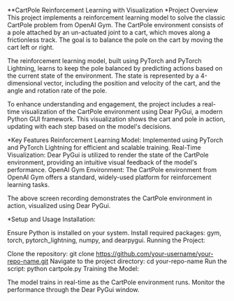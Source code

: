 **CartPole Reinforcement Learning with Visualization
*Project Overview
This project implements a reinforcement learning model to solve the classic CartPole problem from OpenAI Gym. The CartPole environment consists of a pole attached by an un-actuated joint to a cart, which moves along a frictionless track. The goal is to balance the pole on the cart by moving the cart left or right.

The reinforcement learning model, built using PyTorch and PyTorch Lightning, learns to keep the pole balanced by predicting actions based on the current state of the environment. The state is represented by a 4-dimensional vector, including the position and velocity of the cart, and the angle and rotation rate of the pole.

To enhance understanding and engagement, the project includes a real-time visualization of the CartPole environment using Dear PyGui, a modern Python GUI framework. This visualization shows the cart and pole in action, updating with each step based on the model's decisions.

*Key Features
Reinforcement Learning Model: Implemented using PyTorch and PyTorch Lightning for efficient and scalable training.
Real-Time Visualization: Dear PyGui is utilized to render the state of the CartPole environment, providing an intuitive visual feedback of the model's performance.
OpenAI Gym Environment: The CartPole environment from OpenAI Gym offers a standard, widely-used platform for reinforcement learning tasks.



The above screen recording demonstrates the CartPole environment in action, visualized using Dear PyGui.

*Setup and Usage
Installation:

Ensure Python is installed on your system.
Install required packages: gym, torch, pytorch_lightning, numpy, and dearpygui.
Running the Project:

Clone the repository: git clone https://github.com/your-username/your-repo-name.git
Navigate to the project directory: cd your-repo-name
Run the script: python cartpole.py
Training the Model:

The model trains in real-time as the CartPole environment runs.
Monitor the performance through the Dear PyGui window.
